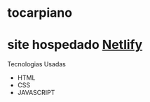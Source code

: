 # tocarpiano

# site hospedado <a href="https://tocarpiano.netlify.app/" target="_blank">Netlify</a>

Tecnologias Usadas
* HTML
* CSS
* JAVASCRIPT
